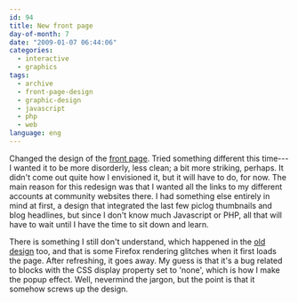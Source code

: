 ```yaml
---
id: 94
title: New front page
day-of-month: 7
date: "2009-01-07 06:44:06"
categories:
  - interactive
  - graphics
tags:
  - archive
  - front-page-design
  - graphic-design
  - javascript
  - php
  - web
language: eng
---
```


Changed the design of the [front page](//www.agj.cl/). Tried something different this time---I wanted it to be more disorderly, less clean; a bit more striking, perhaps. It didn't come out quite how I envisioned it, but it will have to do, for now. The main reason for this redesign was that I wanted all the links to my different accounts at community websites there. I had something else entirely in mind at first, a design that integrated the last few piclog thumbnails and blog headlines, but since I don't know much Javascript or PHP, all that will have to wait until I have the time to sit down and learn.

There is something I still don't understand, which happened in the [old design](//www.agj.cl/files/archive/front2008-3/) too, and that is some Firefox rendering glitches when it first loads the page. After refreshing, it goes away. My guess is that it's a bug related to blocks with the CSS display property set to 'none', which is how I make the popup effect. Well, nevermind the jargon, but the point is that it somehow screws up the design.
